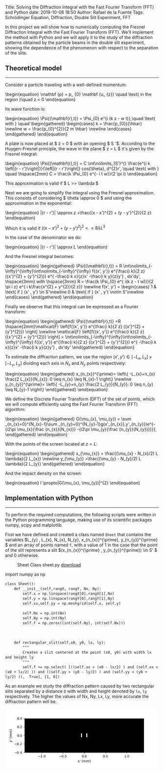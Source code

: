Title: Solving the Diffraction Integral with the Fast Fourier Transform (FFT) and Python
date: 2019-10-08 18:50
Author: Rafael de la Fuente
Tags: Schrödinger Equation, Diffraction, Double Slit Experiment, FFT

In this project we will show how to numerically computing the Fresnel Diffraction Integral with the Fast Fourier Transform (FFT). We'll implement the method with Python and we will apply it to the study of the diffraction patterns obtained by the particle beams in the double slit experiment, showing the dependence of the phenomenon with respect to the separation of the slits.

## Theoretical model
---

Consider a particle traveling with a well-defined momentum: 

\begin{equation}
 \mathbf {p} = p_ {0} \mathbf {u_ {z}} \quad  \text{  in the region  }\quad  z < 0
\end{equation}

Its wave function is:

\begin{equation}
\Psi{(\mathbf{r},t)} = \Psi_{0} e^{i (k z - w t)},\quad \text{   with   } \quad
\begin{gathered}
\begin{cases}
 k = \frac{p_{0}}{\hbar} \newline
 w = \frac{p_{0}^{2}}{2 m \hbar} \newline
\end{cases}
\end{gathered}
\end{equation}

A plate is now placed at $ z = 0 $ with an opening $ S '$. According to the Huygen-Fresnel principle, the wave in the plane $ z = L $ it's given by the Fresnel integral:

\begin{equation}
  \Psi{(\mathbf{r},t)} = C \int\nolimits_{S'}^{} \frac{e^{i k \left|{r - r'}\right|}}{\left|{r - r'}\right|} cos{\theta}\,  d^{2}r',
\quad \text{   with   } \quad  \hspace{2mm}
  C =  \frac{k \Psi_{0} e^{- i t w}}{2 \pi i}
\end{equation}

This approximation is valid if $ L >> \lambda $

Next we are going to simplify the integral using the Fresnel approximation.
This consists of considering $ \theta \approx 0 $ and using the approximation in the exponential:

\begin{equation}
|{r - r'}| \approx z +\frac{(x - x')^{2} + (y - y')^{2}}{2 z}
\end{equation}

Which it is valid if $((x - x')^{2} + (y - y')^{2})^{2} << 8 \lambda  L^{3}$

In the case of the denominator we do:

\begin{equation}
|{r - r'}| \approx L
\end{equation}

And the Fresnel integral becomes:

\begin{equation}
\begin{gathered}
\Psi{(\mathbf{r},t)} = R \int\nolimits_{-\infty}^{\infty}\int\nolimits_{-\infty}^{\infty} f{(x', y')}  e^{\frac{i k}{2 z} ({x'}^{2} + {y'}^{2})} e^{ -\frac{i k x}{z}x' -\frac{i k y}{z}y'} \,  dx'dy',
  \hspace{3mm} with \hspace{3mm}
  R =  \frac{k \Psi_{0} e^{ i(k z - t w)}}{2 \pi i z} e^{ i k\frac{x^{2} + y^{2}}{2 z}} \newline
f(x', y') = \begin{cases}
 1 & \text{ if } (x' , y') \in S'\newline
 0 & \text{ if } (x' , y') \notin S'\newline 
\end{cases}
\end{gathered}
\end{equation}

Finally we observe that this integral can be expressed as a Fourier transform:

\begin{equation}
\begin{gathered}
 \Psi{(\mathbf{r},t)} =R   \hspace{2mm}\mathcal{F} \left\[f{(x', y')}  e^{\frac{i k}{2 z} ({x'}^{2} + {y'}^{2})} \right\] \newline
\mathcal{F} \left\[f{(x', y')}  e^{\frac{i k}{2 z} ({x'}^{2} + {y'}^{2})} \right\] = \int\nolimits_{-\infty}^{\infty}\int\nolimits_{-\infty}^{\infty} f{(x', y')}  e^{\frac{i k}{2 z} ({x'}^{2} + {y'}^{2})} e^{ -\frac{i k x}{z}x' -\frac{i k y}{z}y'} \,  dx'dy'
\end{gathered}
\end{equation}


To estimate the diffraction pattern, we use the region $(x', y') \in [-L_{x},L_{x}] \times [-L_{y},L_{y}]$ dividing each axis in $N_{x}$ and $N_{y}$ points respectively:

<p>\begin{equation}
\begin{gathered}
x_{n_{x}}^{\prime}= \left\{ -L_{x}+n_{x} \frac{2 L_{x}}{N_{x}}: 0 \leq n_{x} \leq N_{x}-1 \right\} \newline
y_{n_{y}}^{\prime}= \left\{ -L_{y}+n_{y} \frac{2 L_{y}}{N_{y}}: 0 \leq n_{y} \leq N_{y}-1 \right\}
\end{gathered}
\end{equation}</p>

We define the Discrete Fourier Transform (DFT) of the set of points, which we will compute efficiently using the Fast Fourier Transform (FFT) algorithm:

<p>\begin{equation}
\begin{gathered}
  G(\mu_{x}, \mu_{y}) = \sum _{n_{x}=0}^{N_{x}-1}\sum _{n_{y}=0}^{N_{y}-1}g(x'_{n_{x}},y'_{n_{y}})e^{-{i2\pi \mu_{x}{\frac {n_{x}}{N_{x}}} -{i2\pi \mu_{y}{\frac {n_{y}}{N_{y}}}}}},
\end{gathered}
\end{equation}</p>

With the points of the screen located at $z = L$:

\begin{equation}
\begin{gathered}
x_{\mu_{x}}  = \frac{(\mu_{x} - N_{x}/2) L \lambda}{2 L_{x}} \newline
y_{\mu_{y}}  =\frac{(\mu_{y} - N_{y}/2) L \lambda}{2 L_{y}}
\end{gathered}
\end{equation}

And the impact density on the screen:

\begin{equation}
  I \propto|G(\mu_{x}, \mu_{y})|^{2} 
\end{equation}

## Implementation with Python
---

To perform the required computations, the following scripts were written in the Python programming language, making use of its scientific packages numpy, scipy and matplotlib. 


First we have defined and created a class named ```Sheet``` that contains the variables $L_{y} , L_{x}, N_{x}, N_{y}, x_{n_{x}}^{\prime}, y_{n_{y}}^{\prime} $ and an array of points named ```f```,  with a value of $1$ in the case that the point of the slit  represents a slit  $(x_{n_{x}}^{\prime} , y_{n_{y}}^{\prime}) \in S' $ and $0$  otherwise. 

<figure class='code'>
<figcaption><span>Sheet Class sheet.py</span> <a href='/downloads/code/sheet.py'>download</a></figcaption>
</figure>
	import numpy as np

	class Sheet():
	    def __init__(self,rangX, rangY, Nx, Ny):
	        self.x = np.linspace(rangX[0],rangX[1],Nx)
	        self.y = np.linspace(rangY[0],rangY[1],Ny)
	        self.xx,self.yy = np.meshgrid(self.x, self.y)
	        
	        self.Nx = np.int(Nx)
	        self.Ny = np.int(Ny)
	        self.f = np.zeros((int(self.Ny), int(self.Nx)))

	        

	    def rectangular_slit(self,x0, y0, lx, ly):
	        """
	        Creates a slit centered at the point (x0, y0) with width lx and height ly
	        """
	        self.f += np.select( [((self.xx > (x0 - lx/2) ) and (self.xx < (x0 + lx/2) )) and ((self.yy > (y0 - ly/2) ) and (self.yy < (y0 + ly/2) )),  True], [1, 0])

As an example we study the diffraction pattern caused by two rectangular slits separated by a distance ```D``` with width and height denoted by ```lx```, ```ly``` respectively.
The higher the values of Nx, Ny, Lx, Ly, more accurate the diffraction pattern will be.

<div style="text-align:center"><img src="./images/double_slit.png" /></div>
